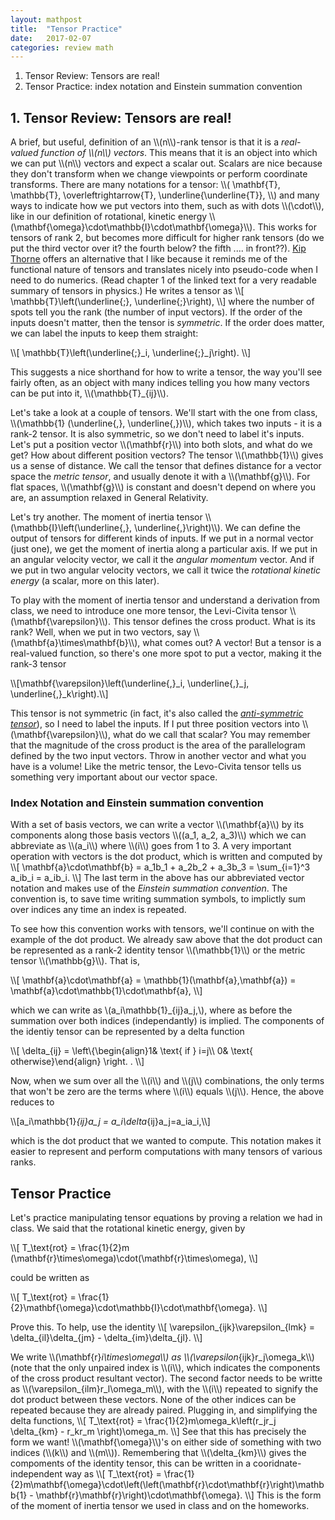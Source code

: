 ```yaml
---
layout: mathpost
title:  "Tensor Practice"
date:   2017-02-07
categories: review math
---
```


1. Tensor Review: Tensors are real!
2. Tensor Practice: index notation and Einstein summation convention

## 1. Tensor Review: Tensors are real!
A brief, but useful, definition of an \\\\(n\\\\)-rank tensor is that it is a _real-valued function of \\\\(n\\\\) vectors_. This means that it is an object into which we can put \\\\(n\\\\) vectors and expect a scalar out. Scalars are nice because they don't transform when we change viewpoints or perform coordinate transforms. There are many notations for a tensor:
\\\\(
\mathbf{T}, \mathbb{T}, \overleftrightarrow{T}, \underline{\underline{T}},
\\\\)
and many ways to indicate how we put vectors into them, such as with dots \\\\(\cdot\\\\), like in our definition of rotational, kinetic energy \\\\(\mathbf{\omega}\cdot\mathbb{I}\cdot\mathbf{\omega}\\\\). This works for tensors of rank 2, but becomes more difficult for higher rank tensors (do we put the third vector over it? the fourth below? the fifth .... in front??). [Kip Thorne](http://pmaweb.caltech.edu/Courses/ph136/yr2012/) offers an alternative that I like because it reminds me of the functional nature of tensors and translates nicely into pseudo-code when I need to do numerics. (Read chapter 1 of the linked text for a very readable summary of tensors in physics.) He writes a tensor as
\\\\[
\mathbb{T}\left(\underline{\;}, \underline{\;}\right),
\\\\]
where the number of spots tell you the rank (the number of input vectors). If the order of the inputs doesn't matter, then the tensor is _symmetric_. If the order does matter, we can label the inputs to keep them straight:

\\\\[
\mathbb{T}\left(\underline{\;}_i, \underline{\;}_j\right).
\\\\]

This suggests a nice shorthand for how to write a tensor, the way you'll see fairly often, as an object with many indices telling you how many vectors can be put into it, \\\\(\mathbb{T}_{ij}\\\\).

Let's take a look at a couple of tensors. We'll start with the one from class, \\\\(\mathbb{1} (\underline{\,}, \underline{\,})\\\\), which takes two inputs - it is a rank-2 tensor. It is also symmetric, so we don't need to label it's inputs. Let's put a position vector \\\\(\mathbf{r}\\\\) into both slots, and what do we get? How about different position vectors? The tensor \\\\(\mathbb{1}\\\\) gives us a sense of distance. We call the tensor that defines distance for a vector space the _metric tensor_, and usually denote it with a \\\\(\mathbf{g}\\\\). For flat spaces, \\\\(\mathbf{g}\\\\) is constant and doesn't depend on where you are, an assumption relaxed in General Relativity.

Let's try another. The moment of inertia tensor \\\\(\mathbb{I}\left(\underline{\,}, \underline{\,}\right)\\\\). We can define the output of tensors for different kinds of inputs. If we put in a normal vector (just one), we get the moment of inertia along a particular axis. If we put in an angular velocity vector, we call it the _angular momentum_ vector. And if we put in two angular velocity vectors, we call it twice the _rotational kinetic energy_ (a scalar, more on this later).

To play with the moment of inertia tensor and understand a derivation from class, we need to introduce one more tensor, the Levi-Civita tensor \\\\(\mathbf{\varepsilon}\\\\). This tensor defines the cross product. What is its rank? Well, when we put in two vectors, say \\\\(\mathbf{a}\times\mathbf{b}\\\\), what comes out? A vector! But a tensor is a real-valued function, so there's one more spot to put a vector, making it the rank-3 tensor

\\\\[\mathbf{\varepsilon}\left(\underline{\,}_i, \underline{\,}_j, \underline{\,}_k\right).\\\\]

This tensor is not symmetric (in fact, it's also called the [_anti-symmetric tensor_](https://en.wikipedia.org/wiki/Levi-Civita_symbol)), so I need to label the inputs. If I put three position vectors into \\\\(\mathbf{\varepsilon}\\\\), what do we call that scalar? You may remember that the magnitude of the cross product is the area of the parallelogram defined by the two input vectors. Throw in another vector and what you have is a volume! Like the metric tensor, the Levo-Civita tensor tells us something very important about our vector space.

### Index Notation and Einstein summation convention
With a set of basis vectors, we can write a vector \\\\(\mathbf{a}\\\\) by its components along those basis vectors \\\\((a_1, a_2, a_3)\\\\) which we can abbreviate as \\\\(a_i\\\\) where \\\\(i\\\\) goes from 1 to 3. A very important operation with vectors is the dot product, which is written and computed by
\\\\[
\mathbf{a}\cdot\mathbf{b} = a_1b_1 + a_2b_2 + a_3b_3 = \sum_{i=1}^3 a_ib_i = a_ib_i.
\\\\]
The last term in the above has our abbreviated vector notation and makes use of the _Einstein summation convention_. The convention is, to save time writing summation symbols, to implictly sum over indices any time an index is repeated.

To see how this convention works with tensors, we'll continue on with the example of the dot product. We already saw above that the dot product can be represented as a rank-2 identity tensor \\\\(\mathbb{1}\\\\) or the metric tensor \\\\(\mathbb{g}\\\\). That is,

\\\\[
\mathbf{a}\cdot\mathbf{a} = \mathbb{1}(\mathbf{a},\mathbf{a}) = \mathbf{a}\cdot\mathbb{1}\cdot\mathbf{a},
\\\\]

which we can write as \\(a_i\mathbb{1}_{ij}a_j,\\), where as before the summation over both indices (independantly) is implied. The components of the identiy tensor can be represented by a delta function

\\\\[
\delta_{ij} = \left\\{\begin{align}1& \text{ if } i=j\\\\ 0& \text{ otherwise}\end{align} \right. .
\\\\]

Now, when we sum over all the \\\\(i\\\\) and \\\\(j\\\\) combinations, the only terms that won't be zero are the terms where \\\\(i\\\\) equals \\\\(j\\\\). Hence, the above reduces to

\\\\[a_i\mathbb{1}_{ij}a_j = a_i\delta_{ij}a_j=a_ia_i,\\\\]

which is the dot product that we wanted to compute. This notation makes it easier to represent and perform computations with many tensors of various ranks.


## Tensor Practice
Let's practice manipulating tensor equations by proving a relation we had in class. We said that the rotational kinetic energy, given by

\\\\[
T_\text{rot} = \frac{1}{2}m (\mathbf{r}\times\omega)\cdot(\mathbf{r}\times\omega),
\\\\]

could be written as 

\\\\[
T_\text{rot} = \frac{1}{2}\mathbf{\omega}\cdot\mathbb{I}\cdot\mathbf{\omega}.
\\\\]

Prove this. To help, use the identity
\\\\[
\varepsilon_{ijk}\varepsilon_{lmk} = \delta_{il}\delta_{jm} - \delta_{im}\delta_{jl}.
\\\\]

We write \\\\(\mathbf{r}_i\times\omega\\\\) as \\\\(\varepsilon_{ijk}r_j\omega_k\\\\) (note that the only unpaired index is \\\\(i\\\\), which indicates the components of the cross product resultant vector). The second factor needs to be writte as \\\\(\varepsilon_{ilm}r_l\omega_m\\\\), with the \\\\(i\\\\) repeated to signify the dot product between these vectors. None of the other indices can be repeated because they are already paired. Plugging in, and simplifying the delta functions,
\\\\[
T_\text{rot} = \frac{1}{2}m\omega_k\left(r_jr_j \delta_{km} - r_kr_m \right)\omega_m.
\\\\]
See that this has precisely the form we want! \\\\(\mathbf{\omega}\\\\)'s on either side of something with two indices (\\\\(k\\\\) and \\\\(m\\\\)). Remembering that \\\\(\delta_{km}\\\\) gives the compoments of the identity tensor, this can be written in a cooridnate-independent way as
\\\\[
T_\text{rot} = \frac{1}{2}m\mathbf{\omega}\cdot\left(\left(\mathbf{r}\cdot\mathbf{r}\right)\mathbb{1} - \mathbf{r}\mathbf{r}\right)\cdot\mathbf{\omega}.
\\\\]
This is the form of the moment of inertia tensor we used in class and on the homeworks.














